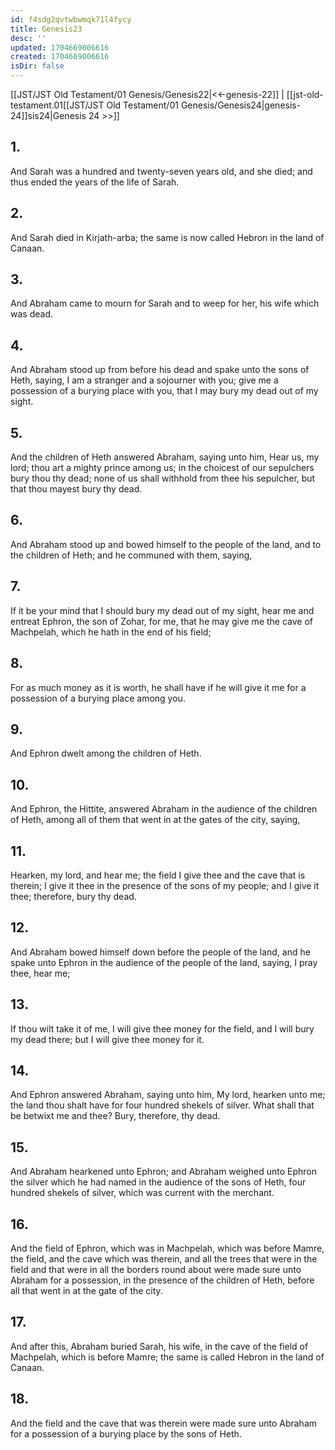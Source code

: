 ```yaml
---
id: f4sdg2qvtwbwmqk71l4fycy
title: Genesis23
desc: ''
updated: 1704669006616
created: 1704669006616
isDir: false
---
```

[[JST/JST Old Testament/01 Genesis/Genesis22|<<-genesis-22]] | [[jst-old-testament.01[[JST/JST Old Testament/01 Genesis/Genesis24|genesis-24]]sis24|Genesis 24 >>]]
## 1.
And Sarah was a hundred and twenty-seven years old, and she died; and thus ended the years of the life of Sarah.
## 2.
And Sarah died in Kirjath-arba; the same is now called Hebron in the land of Canaan.
## 3.
And Abraham came to mourn for Sarah and to weep for her, his wife which was dead.
## 4.
And Abraham stood up from before his dead and spake unto the sons of Heth, saying, I am a stranger and a sojourner with you; give me a possession of a burying place with you, that I may bury my dead out of my sight.
## 5.
And the children of Heth answered Abraham, saying unto him, Hear us, my lord; thou art a mighty prince among us; in the choicest of our sepulchers bury thou thy dead; none of us shall withhold from thee his sepulcher, but that thou mayest bury thy dead.
## 6.
And Abraham stood up and bowed himself to the people of the land, and to the children of Heth; and he communed with them, saying,
## 7.
If it be your mind that I should bury my dead out of my sight, hear me and entreat Ephron, the son of Zohar, for me, that he may give me the cave of Machpelah, which he hath in the end of his field;
## 8.
For as much money as it is worth, he shall have if he will give it me for a possession of a burying place among you.
## 9.
And Ephron dwelt among the children of Heth.
## 10.
And Ephron, the Hittite, answered Abraham in the audience of the children of Heth, among all of them that went in at the gates of the city, saying,
## 11.
Hearken, my lord, and hear me; the field I give thee and the cave that is therein; I give it thee in the presence of the sons of my people; and I give it thee; therefore, bury thy dead.
## 12.
And Abraham bowed himself down before the people of the land, and he spake unto Ephron in the audience of the people of the land, saying, I pray thee, hear me;
## 13.
If thou wilt take it of me, I will give thee money for the field, and I will bury my dead there; but I will give thee money for it.
## 14.
And Ephron answered Abraham, saying unto him, My lord, hearken unto me; the land thou shalt have for four hundred shekels of silver. What shall that be betwixt me and thee? Bury, therefore, thy dead.
## 15.
And Abraham hearkened unto Ephron; and Abraham weighed unto Ephron the silver which he had named in the audience of the sons of Heth, four hundred shekels of silver, which was current with the merchant.
## 16.
And the field of Ephron, which was in Machpelah, which was before Mamre, the field, and the cave which was therein, and all the trees that were in the field and that were in all the borders round about were made sure unto Abraham for a possession, in the presence of the children of Heth, before all that went in at the gate of the city.
## 17.
And after this, Abraham buried Sarah, his wife, in the cave of the field of Machpelah, which is before Mamre; the same is called Hebron in the land of Canaan.
## 18.
And the field and the cave that was therein were made sure unto Abraham for a possession of a burying place by the sons of Heth.

